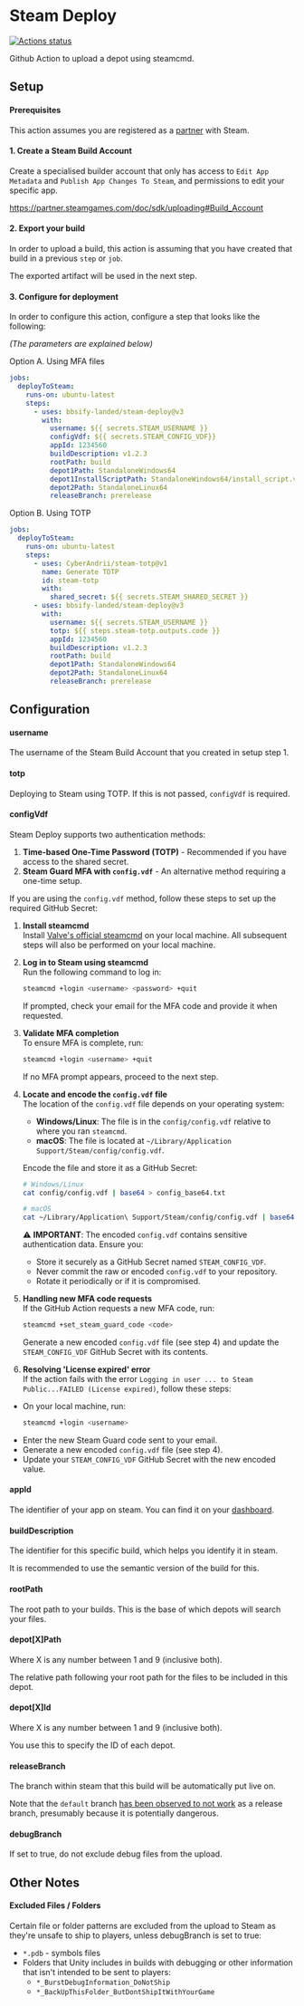 # Steam Deploy

[![Actions status](https://github.com/bbsify-landed/steam-deploy/actions/workflows/main.yml/badge.svg?branch=main)](https://github.com/bbsify-landed/steam-deploy/actions/workflows/main.yml)

Github Action to upload a depot using steamcmd.

## Setup

#### Prerequisites

This action assumes you are registered as a [partner](https://partner.steamgames.com/) with Steam.

#### 1. Create a Steam Build Account

Create a specialised builder account that only has access to `Edit App Metadata` and `Publish App Changes To Steam`,
and permissions to edit your specific app.

https://partner.steamgames.com/doc/sdk/uploading#Build_Account

#### 2. Export your build

In order to upload a build, this action is assuming that you have created that build in a previous `step` or `job`.

The exported artifact will be used in the next step.

#### 3. Configure for deployment

In order to configure this action, configure a step that looks like the following:

_(The parameters are explained below)_

Option A. Using MFA files

```yaml
jobs:
  deployToSteam:
    runs-on: ubuntu-latest
    steps:
      - uses: bbsify-landed/steam-deploy@v3
        with:
          username: ${{ secrets.STEAM_USERNAME }}
          configVdf: ${{ secrets.STEAM_CONFIG_VDF}}
          appId: 1234560
          buildDescription: v1.2.3
          rootPath: build
          depot1Path: StandaloneWindows64
          depot1InstallScriptPath: StandaloneWindows64/install_script.vdf
          depot2Path: StandaloneLinux64
          releaseBranch: prerelease
```

Option B. Using TOTP

```yaml
jobs:
  deployToSteam:
    runs-on: ubuntu-latest
    steps:
      - uses: CyberAndrii/steam-totp@v1
        name: Generate TOTP
        id: steam-totp
        with:
          shared_secret: ${{ secrets.STEAM_SHARED_SECRET }}
      - uses: bbsify-landed/steam-deploy@v3
        with:
          username: ${{ secrets.STEAM_USERNAME }}
          totp: ${{ steps.steam-totp.outputs.code }}
          appId: 1234560
          buildDescription: v1.2.3
          rootPath: build
          depot1Path: StandaloneWindows64
          depot2Path: StandaloneLinux64
          releaseBranch: prerelease
```

## Configuration

#### username

The username of the Steam Build Account that you created in setup step 1.

#### totp

Deploying to Steam using TOTP. If this is not passed, `configVdf` is required.

#### configVdf

Steam Deploy supports two authentication methods:

1. **Time-based One-Time Password (TOTP)** - Recommended if you have access to the shared secret.
2. **Steam Guard MFA with `config.vdf`** - An alternative method requiring a one-time setup.

If you are using the `config.vdf` method, follow these steps to set up the required GitHub Secret:

1. **Install steamcmd**  
   Install [Valve's official steamcmd](https://partner.steamgames.com/doc/sdk/uploading#1) on your local machine. All subsequent steps will also be performed on your local machine.

2. **Log in to Steam using steamcmd**  
   Run the following command to log in:

   ```bash
   steamcmd +login <username> <password> +quit
   ```

   If prompted, check your email for the MFA code and provide it when requested.

3. **Validate MFA completion**  
   To ensure MFA is complete, run:

   ```bash
   steamcmd +login <username> +quit
   ```

   If no MFA prompt appears, proceed to the next step.

4. **Locate and encode the `config.vdf` file**  
   The location of the `config.vdf` file depends on your operating system:

   - **Windows/Linux**: The file is in the `config/config.vdf` relative to where you ran `steamcmd`.
   - **macOS**: The file is located at `~/Library/Application Support/Steam/config/config.vdf`.

   Encode the file and store it as a GitHub Secret:

   ```bash
   # Windows/Linux
   cat config/config.vdf | base64 > config_base64.txt

   # macOS
   cat ~/Library/Application\ Support/Steam/config/config.vdf | base64 > config_base64.txt
   ```

   ⚠️ **IMPORTANT**: The encoded `config.vdf` contains sensitive authentication data. Ensure you:

   - Store it securely as a GitHub Secret named `STEAM_CONFIG_VDF`.
   - Never commit the raw or encoded `config.vdf` to your repository.
   - Rotate it periodically or if it is compromised.

5. **Handling new MFA code requests**  
   If the GitHub Action requests a new MFA code, run:

   ```bash
   steamcmd +set_steam_guard_code <code>
   ```

   Generate a new encoded `config.vdf` file (see step 4) and update the `STEAM_CONFIG_VDF` GitHub Secret with its contents.

6. **Resolving 'License expired' error**  
   If the action fails with the error `Logging in user ... to Steam Public...FAILED (License expired)`, follow these steps:

- On your local machine, run:
  ```bash
  steamcmd +login <username>
  ```
- Enter the new Steam Guard code sent to your email.
- Generate a new encoded `config.vdf` file (see step 4).
- Update your `STEAM_CONFIG_VDF` GitHub Secret with the new encoded value.

#### appId

The identifier of your app on steam. You can find it on your [dashboard](https://partner.steamgames.com/dashboard).

#### buildDescription

The identifier for this specific build, which helps you identify it in steam.

It is recommended to use the semantic version of the build for this.

#### rootPath

The root path to your builds. This is the base of which depots will search your files.

#### depot[X]Path

Where X is any number between 1 and 9 (inclusive both).

The relative path following your root path for the files to be included in this depot.

#### depot[X]Id

Where X is any number between 1 and 9 (inclusive both).

You use this to specify the ID of each depot.

#### releaseBranch

The branch within steam that this build will be automatically put live on.

Note that the `default` branch [has been observed to not work](https://github.com/bbsify-landed/steam-deploy/issues/19) as a release branch, presumably because it is potentially dangerous.

#### debugBranch

If set to true, do not exclude debug files from the upload.

## Other Notes

#### Excluded Files / Folders

Certain file or folder patterns are excluded from the upload to Steam as they're unsafe to ship to players, unless debugBranch is set to true:

- `*.pdb` - symbols files
- Folders that Unity includes in builds with debugging or other information that isn't intended to be sent to players:
  - `*_BurstDebugInformation_DoNotShip`
  - `*_BackUpThisFolder_ButDontShipItWithYourGame`
